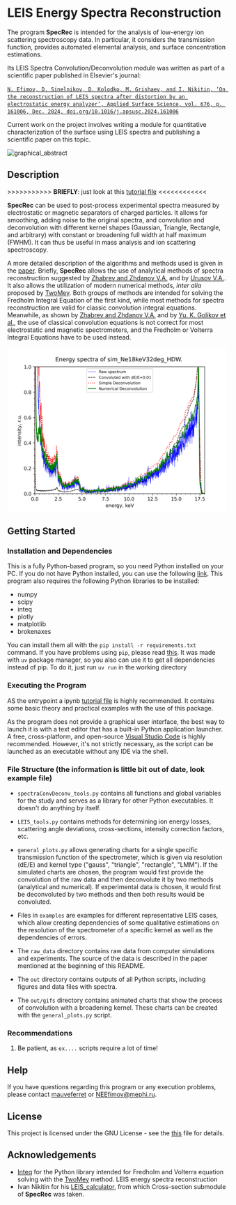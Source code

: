 # LEIS Energy Spectra Reconstruction

The program **SpecRec** is intended for the analysis of low-energy ion scattering spectroscopy data. In particular, it considers the transmission function, provides automated elemental analysis, and surface concentration estimations.

Its LEIS Spectra Convolution/Deconvolution module was written as part of a scientific paper published in Elsevier's journal:

[`N. Efimov, D. Sinelnikov, D. Kolodko, M. Grishaev, and I. Nikitin, ‘On the reconstruction of LEIS spectra after distortion by an electrostatic energy analyzer’, Applied Surface Science, vol. 676, p. 161006, Dec. 2024, doi.org/10.1016/j.apsusc.2024.161006`](https://doi.org/10.1016/j.apsusc.2024.161006)

Current work on the project involves writing a module for quantitative characterization of the surface using LEIS spectra and publishing a scientific paper on this topic.

![graphical_abstract](https://ars.els-cdn.com/content/image/1-s2.0-S0169433224017197-ga1.jpg)

## Description

\>>>>>>>>>>> **BRIEFLY**: just look at this [tutorial file](https://github.com/mauveferret/SpecRec/blob/main/main_example.ipynb)  <<<<<<<<<<<<

**SpecRec** can be used to post-process experimental spectra measured by electrostatic or magnetic separators of charged particles. It allows for smoothing, adding noise to the original spectra, and convolution and deconvolution with different kernel shapes (Gaussian, Triangle, Rectangle, and arbitrary) with constant or broadening full width at half maximum (FWHM). It can thus be useful in mass analysis and ion scattering spectroscopy.

A more detailed description of the algorithms and methods used is given in the [paper](https://doi.org/10.1016/j.apsusc.2024.161006). Briefly, **SpecRec** allows the use of analytical methods of spectra reconstruction suggested by [Zhabrev and Zhdanov V.A.](https://inis.iaea.org/search/search.aspx?orig_q=RN:11571670) and by [Urusov V.A.](http://link.springer.com/10.1134/S1063785010050196). It also allows the utilization of modern numerical methods, *inter alia* proposed by [TwoMey](https://dl.acm.org/doi/10.1145/321150.321157). Both groups of methods are intended for solving the Fredholm Integral Equation of the first kind, while most methods for spectra reconstruction are valid for classic convolution integral equations. Meanwhile, as shown by [Zhabrev and Zhdanov V.A.](https://inis.iaea.org/search/search.aspx?orig_q=RN:11571670) and by [Yu. K. Golikov et al.](https://cyberleninka.ru/article/n/ob-apparatnoy-funktsii-elektrostaticheskih-elektronnyh-spektrometrov), the use of classical convolution equations is not correct for most electrostatic and magnetic spectrometers, and the Fredholm or Volterra Integral Equations have to be used instead.

![header](https://github.com/mauveferret/SpecRec/blob/main/out/sim_Ne18keV32deg_HDW/spec_reconstr_sim_Ne18keV32deg_HDW_with_gauss_kernel.png?raw=true)

## Getting Started

### Installation and Dependencies

This is a fully Python-based program, so you need Python installed on your PC. If you do not have Python installed, you can use the following [link](https://www.python.org/downloads/). This program also requires the following Python libraries to be installed:

* numpy 
* scipy
* inteq 
* plotly
* matplotlib
* brokenaxes

You can install them all with the `pip install -r requirements.txt` command. If you have problems using `pip`, please read [this](https://packaging.python.org/en/latest/tutorials/installing-packages/). It was made with `uv` package manager, so you also can use it to get all dependencies instead of pip. To do it, just run `uv run` in the working directory  

### Executing the Program

AS the entrypoint a ipynb [tutorial file](https://github.com/mauveferret/SpecRec/blob/main/main_example.ipynb) is highly recommended. It contains some basic theory and practical examples with the use of this package. 

As the program does not provide a graphical user interface, the best way to launch it is with a text editor that has a built-in Python application launcher. A free, cross-platform, and open-source [Visual Studio Code](https://code.visualstudio.com/) is highly recommended. However, it's not strictly necessary, as the script can be launched as an executable without any IDE via the shell.

### File Structure (the information is little bit out of date, look example file)

* `spectraConvDeconv_tools.py` contains all functions and global variables for the study and serves as a library for other Python executables. It doesn't do anything by itself.

* `LEIS_tools.py` contains methods for determining ion energy losses, scattering angle deviations, cross-sections, intensity correction factors, etc.

* `general_plots.py` allows generating charts for a single specific transmission function of the spectrometer, which is given via resolution (dE/E) and kernel type ("gauss", "triangle", "rectangle", "LMM"). If the simulated charts are chosen, the program would first provide the convolution of the raw data and then deconvolute it by two methods (analytical and numerical). If experimental data is chosen, it would first be deconvoluted by two methods and then both results would be convoluted.

* Files in `examples` are examples for different representative LEIS cases, which allow creating dependencies of some qualitative estimations on the resolution of the spectrometer of a specific kernel as well as the dependencies of errors.

* The `raw_data` directory contains raw data from computer simulations and experiments. The source of the data is described in the paper mentioned at the beginning of this README.

* The `out` directory contains outputs of all Python scripts, including figures and data files with spectra.

* The `out/gifs` directory contains animated charts that show the process of convolution with a broadening kernel. These charts can be created with the `general_plots.py` script.

### Recommendations

1. Be patient, as `ex....` scripts require a lot of time!

## Help

If you have questions regarding this program or any execution problems, please contact [mauveferret](https://t.me/mauveferret) or NEEfimov@mephi.ru.

## License

This project is licensed under the GNU License - see the [this](https://github.com/mauveferret/SpecRec/blob/main/LICENSE.md)
 file for details.

## Acknowledgements

* [Inteq](https://github.com/mwt/inteq) for the Python library intended for Fredholm and Volterra equation solving with the [TwoMey](https://dl.acm.org/doi/10.1145/321150.321157) method. LEIS energy spectra reconstruction
* Ivan Nikitin for his [LEIS_calculator](https://elibrary.ru/item.asp?id=54049055), from which Cross-section submodule of **SpecRec** was taken.

